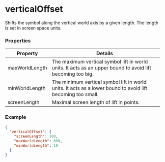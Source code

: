 # verticalOffset

Shifts the symbol along the vertical world axis by a given length. The length is set in screen space units.

### Properties

| Property | Details
| --- | ---
| maxWorldLength | The maximum vertical symbol lift in world units. It acts as an upper bound to avoid lift becoming too big.
| minWorldLength | The minimum vertical symbol lift in world units. It acts as a lower bound to avoid lift becoming too small.
| screenLength | Maximal screen length of lift in points.


### Example

```json
{
  "verticalOffset": {
    "screenLength": 100,
    "maxWorldLength": 600,
    "minWorldLength": 10
  }
}
```

